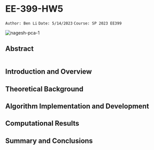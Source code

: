 # EE-399-HW5
``Author: Ben Li``
``Date: 5/14/2023``
``Course: SP 2023 EE399``

![nagesh-pca-1](https://cdn.analyticsvidhya.com/wp-content/uploads/2020/02/Comp-1.gif)

## Abstract
```python

```
## Introduction and Overview

## Theoretical Background

## Algorithm Implementation and Development 

## Computational Results

## Summary and Conclusions
